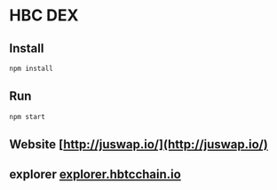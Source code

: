 # HBC DEX

## Install


```bash
npm install
```

## Run

```bash
npm start
```

## Website [http://juswap.io/](http://juswap.io/)

## explorer [explorer.hbtcchain.io](https://explorer.hbtcchain.io/)